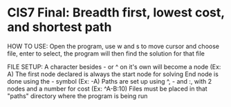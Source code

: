 # CIS7 Final: Breadth first, lowest cost, and shortest path
HOW TO USE:
Open the program, use w and s to move cursor and choose file, enter to select, the program will then find the solution for that file

FILE SETUP:
A character besides - or ^ on it's own will become a node (Ex: A)
The first node declared is always the start node for solving
End node is done using the - symbol (Ex: -A)
Paths are set up using ^, - and :, with 2 nodes and a number for cost (Ex: ^A-B:10)
Files must be placed in that "paths" directory where the program is being run
